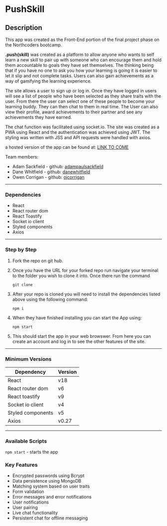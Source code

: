 # PushSkill

## Description

This app was created as the Front-End portion of the final project phase on the Northcoders bootcamp.

**.push(skill)** was created as a platform to allow anyone who wants to self learn a new skill to pair up with someone who can encourage them and hold them accountable to goals they have set themselves. The thinking being that if you have no one to ask you how your learning is going it is easier to let it slip and not complete tasks. Users can also gain achievements as a way of gamifying the learning experience.

The site allows a user to sign up or log in. Once they have logged in users will see a list of people who have been selected as they share traits with the user. From there the user can select one of these people to become your learning buddy. They can then chat to them in real time. The User can also view their profile, award achievements to their partner and see any achievements they have earned.

The chat function was facilitated using socket.io. The site was created as a PWA using React and the authentication was achieved using JWT. The styling was written with JSS and API requests were handled with axios.

a hosted version of the app can be found at: [LINK TO COME]()

Team members:

- Adam Sackfield - github: [adampaulsackfield](https://github.com/adampaulsackfield)
- Dane Whitfield - github: [danewhitfield](https://github.com/danewhitfield)
- Owen Corrigan - github: [ojcorrigan](https://github.com/ojcorrigan)

---

### Dependencies

- React
- React router dom
- React Toastify
- Socket io client
- Styled components
- Axios

---

### Step by Step

1.  Fork the repo on git hub.

2.  Once you have the URL for your forked repo run navigate your terminal to the folder you wish to clone it into. Once there run the command

        git clone

3.  After your repo is cloned you will need to install the dependencies listed above using the following command:

        npm i

4.  When they have finished installing you can start the App using:

        npm start

5.  This should start the app in your web browswer. From here you can create an account and log in to see the other features of the site.

---

### Minimum Versions

| Dependency        | Version |
| ----------------- | ------- |
| React             | v18     |
| React router dom  | v6      |
| React toastify    | v9      |
| Socket io client  | v4      |
| Styled components | v5      |
| Axios             | v0.27   |

---

### Available Scripts

`npm start` - starts the app

### Key Features

- Encrypted passwords using Bcrypt
- Data persistence using MongoDB
- Matching system based on user traits
- Form validation
- Error messages and error notifications
- User notifications
- User pairing
- Live chat functionality
- Persistent chat for offline messaging
